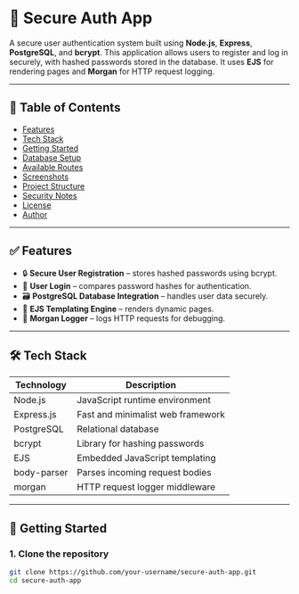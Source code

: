 # 🔐 Secure Auth App

A secure user authentication system built using **Node.js**, **Express**, **PostgreSQL**, and **bcrypt**. This application allows users to register and log in securely, with hashed passwords stored in the database. It uses **EJS** for rendering pages and **Morgan** for HTTP request logging.

---

## 📌 Table of Contents

- [Features](#-features)
- [Tech Stack](#-tech-stack)
- [Getting Started](#-getting-started)
- [Database Setup](#-database-setup)
- [Available Routes](#-available-routes)
- [Screenshots](#-screenshots)
- [Project Structure](#-project-structure)
- [Security Notes](#-security-notes)
- [License](#-license)
- [Author](#-author)

---

## ✅ Features

- 🔒 **Secure User Registration** – stores hashed passwords using bcrypt.
- 🔑 **User Login** – compares password hashes for authentication.
- 🗃️ **PostgreSQL Database Integration** – handles user data securely.
- 📄 **EJS Templating Engine** – renders dynamic pages.
- 📝 **Morgan Logger** – logs HTTP requests for debugging.

---

## 🛠️ Tech Stack

| Technology     | Description                      |
|----------------|----------------------------------|
| Node.js        | JavaScript runtime environment   |
| Express.js     | Fast and minimalist web framework |
| PostgreSQL     | Relational database              |
| bcrypt         | Library for hashing passwords    |
| EJS            | Embedded JavaScript templating   |
| body-parser    | Parses incoming request bodies   |
| morgan         | HTTP request logger middleware   |

---

## 🚀 Getting Started

### 1. Clone the repository

```bash
git clone https://github.com/your-username/secure-auth-app.git
cd secure-auth-app
